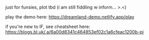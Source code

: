 just for funsies, plot tbd (i am still fiddling w inform... >.<)

play the demo here: https://dreamland-demo.netlify.app/play

if you're new to IF, see cheatsheet here: https://blogs.bl.uk/.a/6a00d8341c464853ef02c1a6cfeac1200b-pi
